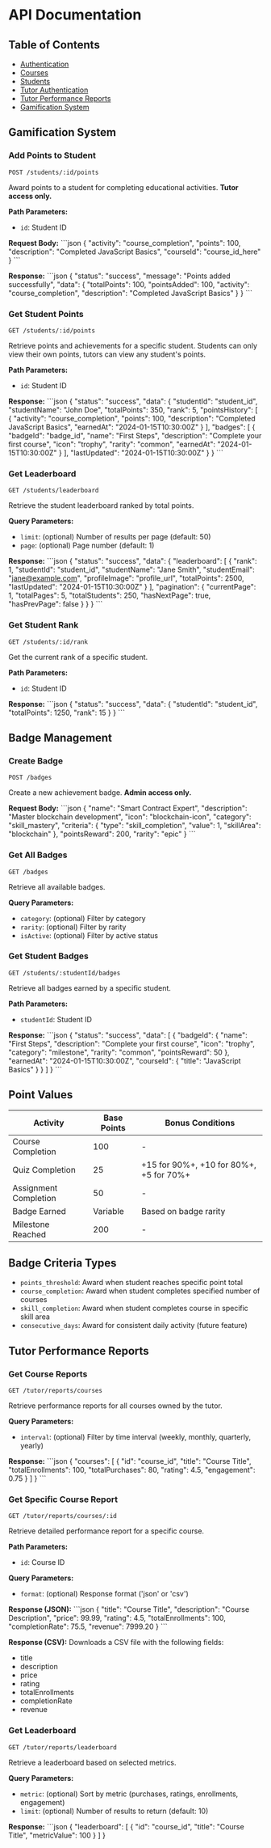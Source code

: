 # API Documentation

## Table of Contents
- [Authentication](#authentication)
- [Courses](#courses)
- [Students](#students)
- [Tutor Authentication](./src/docs/tutorAuth.md)
- [Tutor Performance Reports](#tutor-performance-reports)
- [Gamification System](#gamification-system)

## Gamification System

### Add Points to Student
`POST /students/:id/points`

Award points to a student for completing educational activities. **Tutor access only.**

**Path Parameters:**
- `id`: Student ID

**Request Body:**
\`\`\`json
{
    "activity": "course_completion",
    "points": 100,
    "description": "Completed JavaScript Basics",
    "courseId": "course_id_here"
}
\`\`\`

**Response:**
\`\`\`json
{
    "status": "success",
    "message": "Points added successfully",
    "data": {
        "totalPoints": 100,
        "pointsAdded": 100,
        "activity": "course_completion",
        "description": "Completed JavaScript Basics"
    }
}
\`\`\`

### Get Student Points
`GET /students/:id/points`

Retrieve points and achievements for a specific student. Students can only view their own points, tutors can view any student's points.

**Path Parameters:**
- `id`: Student ID

**Response:**
\`\`\`json
{
    "status": "success",
    "data": {
        "studentId": "student_id",
        "studentName": "John Doe",
        "totalPoints": 350,
        "rank": 5,
        "pointsHistory": [
            {
                "activity": "course_completion",
                "points": 100,
                "description": "Completed JavaScript Basics",
                "earnedAt": "2024-01-15T10:30:00Z"
            }
        ],
        "badges": [
            {
                "badgeId": "badge_id",
                "name": "First Steps",
                "description": "Complete your first course",
                "icon": "trophy",
                "rarity": "common",
                "earnedAt": "2024-01-15T10:30:00Z"
            }
        ],
        "lastUpdated": "2024-01-15T10:30:00Z"
    }
}
\`\`\`

### Get Leaderboard
`GET /students/leaderboard`

Retrieve the student leaderboard ranked by total points.

**Query Parameters:**
- `limit`: (optional) Number of results per page (default: 50)
- `page`: (optional) Page number (default: 1)

**Response:**
\`\`\`json
{
    "status": "success",
    "data": {
        "leaderboard": [
            {
                "rank": 1,
                "studentId": "student_id",
                "studentName": "Jane Smith",
                "studentEmail": "jane@example.com",
                "profileImage": "profile_url",
                "totalPoints": 2500,
                "lastUpdated": "2024-01-15T10:30:00Z"
            }
        ],
        "pagination": {
            "currentPage": 1,
            "totalPages": 5,
            "totalStudents": 250,
            "hasNextPage": true,
            "hasPrevPage": false
        }
    }
}
\`\`\`

### Get Student Rank
`GET /students/:id/rank`

Get the current rank of a specific student.

**Path Parameters:**
- `id`: Student ID

**Response:**
\`\`\`json
{
    "status": "success",
    "data": {
        "studentId": "student_id",
        "totalPoints": 1250,
        "rank": 15
    }
}
\`\`\`

## Badge Management

### Create Badge
`POST /badges`

Create a new achievement badge. **Admin access only.**

**Request Body:**
\`\`\`json
{
    "name": "Smart Contract Expert",
    "description": "Master blockchain development",
    "icon": "blockchain-icon",
    "category": "skill_mastery",
    "criteria": {
        "type": "skill_completion",
        "value": 1,
        "skillArea": "blockchain"
    },
    "pointsReward": 200,
    "rarity": "epic"
}
\`\`\`

### Get All Badges
`GET /badges`

Retrieve all available badges.

**Query Parameters:**
- `category`: (optional) Filter by category
- `rarity`: (optional) Filter by rarity
- `isActive`: (optional) Filter by active status

### Get Student Badges
`GET /students/:studentId/badges`

Retrieve all badges earned by a specific student.

**Path Parameters:**
- `studentId`: Student ID

**Response:**
\`\`\`json
{
    "status": "success",
    "data": [
        {
            "badgeId": {
                "name": "First Steps",
                "description": "Complete your first course",
                "icon": "trophy",
                "category": "milestone",
                "rarity": "common",
                "pointsReward": 50
            },
            "earnedAt": "2024-01-15T10:30:00Z",
            "courseId": {
                "title": "JavaScript Basics"
            }
        }
    ]
}
\`\`\`

## Point Values

| Activity | Base Points | Bonus Conditions |
|----------|-------------|------------------|
| Course Completion | 100 | - |
| Quiz Completion | 25 | +15 for 90%+, +10 for 80%+, +5 for 70%+ |
| Assignment Completion | 50 | - |
| Badge Earned | Variable | Based on badge rarity |
| Milestone Reached | 200 | - |

## Badge Criteria Types

- `points_threshold`: Award when student reaches specific point total
- `course_completion`: Award when student completes specified number of courses
- `skill_completion`: Award when student completes course in specific skill area
- `consecutive_days`: Award for consistent daily activity (future feature)

## Tutor Performance Reports

### Get Course Reports
`GET /tutor/reports/courses`

Retrieve performance reports for all courses owned by the tutor.

**Query Parameters:**
- `interval`: (optional) Filter by time interval (weekly, monthly, quarterly, yearly)

**Response:**
\`\`\`json
{
    "courses": [
        {
            "id": "course_id",
            "title": "Course Title",
            "totalEnrollments": 100,
            "totalPurchases": 80,
            "rating": 4.5,
            "engagement": 0.75
        }
    ]
}
\`\`\`

### Get Specific Course Report
`GET /tutor/reports/courses/:id`

Retrieve detailed performance report for a specific course.

**Path Parameters:**
- `id`: Course ID

**Query Parameters:**
- `format`: (optional) Response format ('json' or 'csv')

**Response (JSON):**
\`\`\`json
{
    "title": "Course Title",
    "description": "Course Description",
    "price": 99.99,
    "rating": 4.5,
    "totalEnrollments": 100,
    "completionRate": 75.5,
    "revenue": 7999.20
}
\`\`\`

**Response (CSV):**
Downloads a CSV file with the following fields:
- title
- description
- price
- rating
- totalEnrollments
- completionRate
- revenue

### Get Leaderboard
`GET /tutor/reports/leaderboard`

Retrieve a leaderboard based on selected metrics.

**Query Parameters:**
- `metric`: (optional) Sort by metric (purchases, ratings, enrollments, engagement)
- `limit`: (optional) Number of results to return (default: 10)

**Response:**
\`\`\`json
{
    "leaderboard": [
        {
            "id": "course_id",
            "title": "Course Title",
            "metricValue": 100
        }
    ]
}
